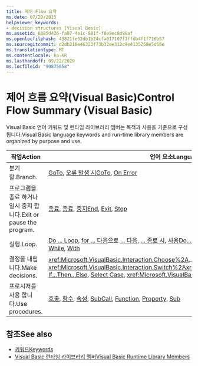```yaml
---
title: 제어 Flow 요약
ms.date: 07/20/2015
helpviewer_keywords:
- decision structures [Visual Basic]
ms.assetid: 6885d426-fa87-4e1c-881f-f0e9ec8d98af
ms.openlocfilehash: 43821fe52db1b24cfa017107f3ffdb4f1f716b57
ms.sourcegitcommit: d2db216e46323f73b32ae312c9e4135258e5d68e
ms.translationtype: MT
ms.contentlocale: ko-KR
ms.lasthandoff: 09/22/2020
ms.locfileid: "90875658"
---
```

# <a name="control-flow-summary-visual-basic"></a><span data-ttu-id="58a6e-102">제어 흐름 요약(Visual Basic)</span><span class="sxs-lookup"><span data-stu-id="58a6e-102">Control Flow Summary (Visual Basic)</span></span>

<span data-ttu-id="58a6e-103">Visual Basic 언어 키워드 및 런타임 라이브러리 멤버는 목적과 사용을 기준으로 구성 됩니다.</span><span class="sxs-lookup"><span data-stu-id="58a6e-103">Visual Basic language keywords and run-time library members are organized by purpose and use.</span></span>  
  
|<span data-ttu-id="58a6e-104">작업</span><span class="sxs-lookup"><span data-stu-id="58a6e-104">Action</span></span>|<span data-ttu-id="58a6e-105">언어 요소</span><span class="sxs-lookup"><span data-stu-id="58a6e-105">Language element</span></span>|  
|------------|----------------------|  
|<span data-ttu-id="58a6e-106">분기할.</span><span class="sxs-lookup"><span data-stu-id="58a6e-106">Branch.</span></span>|<span data-ttu-id="58a6e-107">[GoTo](../statements/goto-statement.md), [오류 발생 시](../statements/on-error-statement.md)</span><span class="sxs-lookup"><span data-stu-id="58a6e-107">[GoTo](../statements/goto-statement.md), [On Error](../statements/on-error-statement.md)</span></span>|  
|<span data-ttu-id="58a6e-108">프로그램을 종료 하거나 일시 중지 합니다.</span><span class="sxs-lookup"><span data-stu-id="58a6e-108">Exit or pause the program.</span></span>|<span data-ttu-id="58a6e-109">[종료](../statements/end-statement.md), [종료](../statements/exit-statement.md), [중지](../statements/stop-statement.md)</span><span class="sxs-lookup"><span data-stu-id="58a6e-109">[End](../statements/end-statement.md), [Exit](../statements/exit-statement.md), [Stop](../statements/stop-statement.md)</span></span>|  
|<span data-ttu-id="58a6e-110">실행.</span><span class="sxs-lookup"><span data-stu-id="58a6e-110">Loop.</span></span>|<span data-ttu-id="58a6e-111">[Do ... Loop](../statements/do-loop-statement.md), [for ... 다음](../statements/for-next-statement.md)으로 [... 다음](../statements/for-each-next-statement.md), [... 종료 시](../statements/while-end-while-statement.md), [사용](../statements/with-end-with-statement.md)</span><span class="sxs-lookup"><span data-stu-id="58a6e-111">[Do...Loop](../statements/do-loop-statement.md), [For...Next](../statements/for-next-statement.md), [For Each...Next](../statements/for-each-next-statement.md), [While...End While](../statements/while-end-while-statement.md), [With](../statements/with-end-with-statement.md)</span></span>|  
|<span data-ttu-id="58a6e-112">결정을 내립니다.</span><span class="sxs-lookup"><span data-stu-id="58a6e-112">Make decisions.</span></span>|<span data-ttu-id="58a6e-113"><xref:Microsoft.VisualBasic.Interaction.Choose%2A>... 인 [경우 그런 다음 ... 그렇지](../statements/if-then-else-statement.md)않으면 [사례를 선택](../statements/select-case-statement.md)합니다. <xref:Microsoft.VisualBasic.Interaction.Switch%2A></span><span class="sxs-lookup"><span data-stu-id="58a6e-113"><xref:Microsoft.VisualBasic.Interaction.Choose%2A>, [If...Then...Else](../statements/if-then-else-statement.md), [Select Case](../statements/select-case-statement.md), <xref:Microsoft.VisualBasic.Interaction.Switch%2A></span></span>|  
|<span data-ttu-id="58a6e-114">프로시저를 사용 합니다.</span><span class="sxs-lookup"><span data-stu-id="58a6e-114">Use procedures.</span></span>|<span data-ttu-id="58a6e-115">[호출](../statements/call-statement.md), [함수](../statements/function-statement.md), [속성](../statements/property-statement.md), [Sub](../statements/sub-statement.md)</span><span class="sxs-lookup"><span data-stu-id="58a6e-115">[Call](../statements/call-statement.md), [Function](../statements/function-statement.md), [Property](../statements/property-statement.md), [Sub](../statements/sub-statement.md)</span></span>|  
  
## <a name="see-also"></a><span data-ttu-id="58a6e-116">참조</span><span class="sxs-lookup"><span data-stu-id="58a6e-116">See also</span></span>

- [<span data-ttu-id="58a6e-117">키워드</span><span class="sxs-lookup"><span data-stu-id="58a6e-117">Keywords</span></span>](index.md)
- [<span data-ttu-id="58a6e-118">Visual Basic 런타임 라이브러리 멤버</span><span class="sxs-lookup"><span data-stu-id="58a6e-118">Visual Basic Runtime Library Members</span></span>](../runtime-library-members.md)
